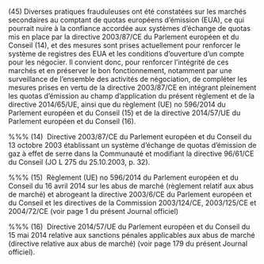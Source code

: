 (45) Diverses pratiques frauduleuses ont été constatées sur les marchés secondaires au comptant de quotas européens d’émission (EUA), ce qui pourrait nuire à la confiance accordée aux systèmes d’échange de quotas mis en place par la directive 2003/87/CE du Parlement européen et du Conseil (14), et des mesures sont prises actuellement pour renforcer le système de registres des EUA et les conditions d’ouverture d’un compte pour les négocier. Il convient donc, pour renforcer l’intégrité de ces marchés et en préserver le bon fonctionnement, notamment par une surveillance de l’ensemble des activités de négociation, de compléter les mesures prises en vertu de la directive 2003/87/CE en intégrant pleinement les quotas d’émission au champ d’application du présent règlement et de la directive 2014/65/UE, ainsi que du règlement (UE) no 596/2014 du Parlement européen et du Conseil (15) et de la directive 2014/57/UE du Parlement européen et du Conseil (16).

%%% (14)  Directive 2003/87/CE du Parlement européen et du Conseil du 13 octobre 2003 établissant un système d’échange de quotas d’émission de gaz à effet de serre dans la Communauté et modifiant la directive 96/61/CE du Conseil (JO L 275 du 25.10.2003, p. 32).

%%% (15)  Règlement (UE) no 596/2014 du Parlement européen et du Conseil du 16 avril 2014 sur les abus de marché (règlement relatif aux abus de marché) et abrogeant la directive 2003/6/CE du Parlement européen et du Conseil et les directives de la Commission 2003/124/CE, 2003/125/CE et 2004/72/CE (voir page 1 du présent Journal officiel)

%%% (16)  Directive 2014/57/UE du Parlement européen et du Conseil du 15 mai 2014 relative aux sanctions pénales applicables aux abus de marché (directive relative aux abus de marché) (voir page 179 du présent Journal officiel).